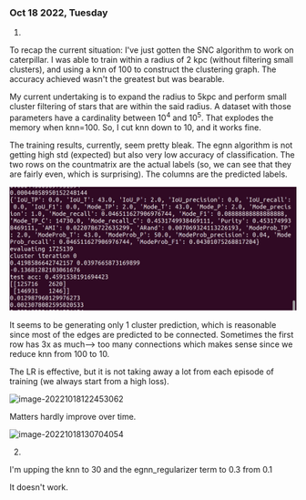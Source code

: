 ### Oct 18 2022, Tuesday

1.

To recap the current situation: I've just gotten the SNC algorithm to work on caterpillar. I was able to train within a radius of 2 kpc (without filtering small clusters), and using a knn of 100 to construct the clustering graph. The accuracy achieved wasn't the greatest but was bearable. 

My current undertaking is to expand the radius to 5kpc and perform small cluster filtering of stars that are within the said radius. A dataset with those parameters have a cardinality between $10^4$ and $10^5$. That explodes the memory when knn=100. So, I cut knn down to 10, and it works fine. 

The training results, currently, seem pretty bleak. The egnn algorithm is not getting high std (expected) but also very low accuracy of classification. The two rows on the countmatrix are the actual labels (so, we can see that they are fairly even, which is surprising). The columns are the predicted labels. 

![image-20221018113000277](temp/image-20221018113000277.png)

It seems to be generating only 1 cluster prediction, which is reasonable since most of the edges are predicted to be connected. Sometimes the first row has 3x as much--> too many connections which makes sense since we reduce knn from 100 to 10. 

The LR is effective, but it is not taking away a lot from each episode of training (we always start from a high loss). 

![image-20221018122453062](/home/michaelyhuang/ProjectData/Gaia3DR-explore/temp/image-20221018122453062.png)

Matters hardly improve over time. 

![image-20221018130704054](/home/michaelyhuang/ProjectData/Gaia3DR-explore/temp/image-20221018130704054.png)

2.

I'm upping the knn to 30 and the egnn_regularizer term to 0.3 from 0.1 

It doesn't work.